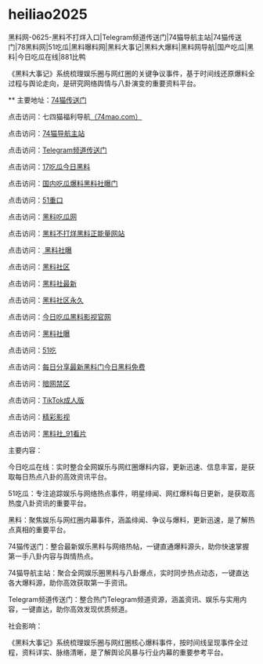 # heiliao2025
黑料网-0625-黑料不打烊入口|Telegram频道传送门|74猫导航主站|74猫传送门|78黑料网|51吃瓜|黑料曝料网|黑料大事记|黑料大爆料|黑料网导航|国产吃瓜|黑料|今日吃瓜在线|881比鸭

《黑料大事记》系统梳理娱乐圈与网红圈的关键争议事件，基于时间线还原爆料全过程与舆论走向，是研究网络舆情与八卦演变的重要资料平台。

** 主要地址：<a href="https://74mao.com/">74猫传送门</a>

点击访问：七四猫福利导航<a href="https://74mao.com/">（74mao.com）</a>

点击访问：<a href="https://74mao.com/">74猫导航主站</a>

点击访问：<a href="https://74mao.com/">Telegram频道传送门</a>

点击访问：<a href="https://hi10-1.pages.dev/">17吃瓜今日黑料</a>

点击访问：<a href="https://hl442.pages.dev/">国内吃瓜爆料黑料社曝门</a>

点击访问：<a href="https://cg33-1.pages.dev/">51重口</a>

点击访问：<a href="https://hl418.pages.dev/">黑料吃瓜网</a>

点击访问：<a href="https://hl444.pages.dev/">黑料不打烊黑料正能量网站</a>

点击访问：<a href="https://hl406.pages.dev/"> 黑料社曝</a>

点击访问：<a href="https://hl873.pages.dev/">黑料社区</a>

点击访问：<a href="https://hl408.pages.dev/">黑料社最新</a>

点击访问：<a href="https://hl378.pages.dev/">黑料社区永久</a>

点击访问：<a href="https://pi06-1.pages.dev/">今日吃瓜黑料影视官网</a>

点击访问：<a href="https://hl436.pages.dev/">黑料社曝</a>

点击访问：<a href="https://cg1-1.pages.dev/">51吃</a>

点击访问：<a href="https://hl429.pages.dev/">每日分享最新黑料门今日黑料免费</a>

点击访问：<a href="https://cg40-3.pages.dev/">暗网禁区</a>

点击访问：<a href="https://cg69.pages.dev/">TikTok成人版</a>

点击访问：<a href="https://cg85.pages.dev/">精彩影视</a>

点击访问：<a href="https://hl405.pages.dev/">黑料社_91看片</a>

主要内容：

今日吃瓜在线：实时整合全网娱乐与网红圈爆料内容，更新迅速、信息丰富，是获取每日热点八卦的高效资讯平台。

51吃瓜：专注追踪娱乐与网络热点事件，明星绯闻、网红爆料每日更新，是获取高热度八卦资讯的重要平台。

黑料：聚焦娱乐与网红圈内幕事件，涵盖绯闻、争议与爆料，更新迅速，是了解热点真相的重要平台。

74猫传送门：整合最新娱乐黑料与网络热帖，一键直通爆料源头，助你快速掌握第一手八卦内容与舆情热点。

74猫导航主站：聚合全网娱乐圈黑料与八卦爆点，实时同步热点动态，一键直达各大爆料源，助你高效获取第一手资讯。

Telegram频道传送门：整合热门Telegram频道资源，涵盖资讯、娱乐与实用内容，一键直达，助你高效发现优质频道。

社会影响：

《黑料大事记》系统梳理娱乐圈与网红圈核心爆料事件，按时间线呈现事件全过程，资料详实、脉络清晰，是了解舆论风暴与行业内幕的重要参考平台。

<span style="display:none;">[Canonical link](）</span>
